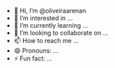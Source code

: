 - 👋 Hi, I’m @oliveiraarenan
- 👀 I’m interested in ...
- 🌱 I’m currently learning ...
- 💞️ I’m looking to collaborate on ...
- 📫 How to reach me ...
- 😄 Pronouns: ...
- ⚡ Fun fact: ...

<!---
oliveiraarenan/oliveiraarenan is a ✨ special ✨ repository because its `README.md` (this file) appears on your GitHub profile.
You can click the Preview link to take a look at your changes.
--->
